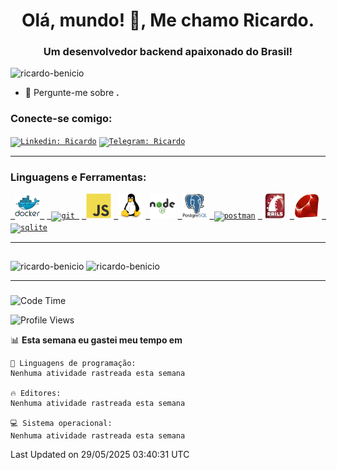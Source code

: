 <h1 align="center">Olá, mundo! 👋, Me chamo Ricardo.</h1>
<h3 align="center">Um desenvolvedor backend apaixonado do Brasil!</h3>

<img src="https://komarev.com/ghpvc/?username=ricardo-benicio&label=Profile%20views&color=0e75b6&style=flat" alt="ricardo-benicio" />

- 💬 Pergunte-me sobre **.**

<h3 align="left">Conecte-se comigo:</h3>

<code>[![Linkedin: Ricardo](https://img.shields.io/badge/LinkedIn-0077B5?style=for-the-badge&logo=linkedin&logoColor=white)](https://www.linkedin.com/in/ricardo-benicio/)</code>
<code>[![Telegram: Ricardo](https://img.shields.io/badge/Telegram-2CA5E0?style=for-the-badge&logo=telegram&logoColor=white)](https://t.me/ricardofelipe)</code>

<hr>

<h3 align="left">Linguagens e Ferramentas:</h3> 
<code><a href="https://www.docker.com/" target="_blank" rel="noreferrer"> <img src="https://raw.githubusercontent.com/devicons/devicon/master/icons/docker/docker-original-wordmark.svg" alt="docker" width="40" height="40"/> </a></code> 
<code><a href="https://git-scm.com/" target="_blank" rel="noreferrer"> <img src="https://www.vectorlogo.zone/logos/git-scm/git-scm-icon.svg" alt="git" width="40" height="40"/> </a></code>
<code><a href="https://developer.mozilla.org/en-US/docs/Web/JavaScript" target="_blank" rel="noreferrer"> <img src="https://raw.githubusercontent.com/devicons/devicon/master/icons/javascript/javascript-original.svg" alt="javascript" width="40" height="40"/></a></code> 
<code><a href="https://www.linux.org/" target="_blank" rel="noreferrer"> <img src="https://raw.githubusercontent.com/devicons/devicon/master/icons/linux/linux-original.svg" alt="linux" width="40" height="40"/></a></code> 
<code><a href="https://nodejs.org" target="_blank" rel="noreferrer"> <img src="https://raw.githubusercontent.com/devicons/devicon/master/icons/nodejs/nodejs-original-wordmark.svg" alt="nodejs" width="40" height="40"/></a></code>
<code><a href="https://www.postgresql.org" target="_blank" rel="noreferrer"> <img src="https://raw.githubusercontent.com/devicons/devicon/master/icons/postgresql/postgresql-original-wordmark.svg" alt="postgresql" width="40" height="40"/></a></code> 
<code><a href="https://postman.com" target="_blank" rel="noreferrer"> <img src="https://www.vectorlogo.zone/logos/getpostman/getpostman-icon.svg" alt="postman" width="40" height="40"/></a></code> 
<code><a href="https://rubyonrails.org" target="_blank" rel="noreferrer"> <img src="https://raw.githubusercontent.com/devicons/devicon/master/icons/rails/rails-original-wordmark.svg" alt="rails" width="40" height="40"/></a></code>
<code><a href="https://www.ruby-lang.org/en/" target="_blank" rel="noreferrer"> <img src="https://raw.githubusercontent.com/devicons/devicon/master/icons/ruby/ruby-original.svg" alt="ruby" width="40" height="40"/></a></code>
<code><a href="https://www.sqlite.org/" target="_blank" rel="noreferrer"> <img src="https://www.vectorlogo.zone/logos/sqlite/sqlite-icon.svg" alt="sqlite" width="40" height="40"/></a></code>

<hr>

##
<div>
<img width="50%" height="195px" src="https://github-readme-stats.vercel.app/api?username=ricardo-benicio&show_icons=true&locale=pt-BR&layout=Dracula" alt="ricardo-benicio" />
<img width="38%" height="195px" src="https://github-readme-stats.vercel.app/api/top-langs?username=ricardo-benicio&show_icons=true&locale=pt-BR&layout=compact" alt="ricardo-benicio" />
</div>

<hr>

###
<!--START_SECTION:waka-->
![Code Time](http://img.shields.io/badge/Code%20Time-486%20hrs%2034%20mins-blue)

![Profile Views](http://img.shields.io/badge/Visualizac%C3%B5es%20do%20perfil-0-blue)

📊 **Esta semana eu gastei meu tempo em** 

```text
💬 Linguagens de programação: 
Nenhuma atividade rastreada esta semana

🔥 Editores: 
Nenhuma atividade rastreada esta semana

💻 Sistema operacional: 
Nenhuma atividade rastreada esta semana
```


 Last Updated on 29/05/2025 03:40:31 UTC
<!--END_SECTION:waka-->
